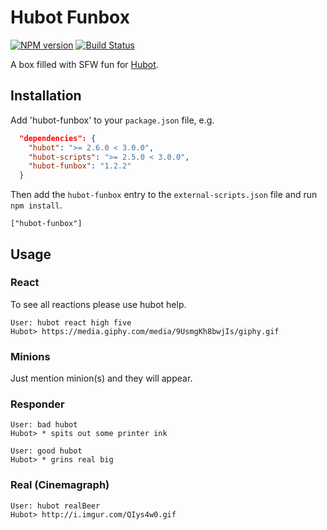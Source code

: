 # Hubot Funbox

[![NPM version][npm-image]][npm-url]
[![Build Status][travis-image]][travis-url]

A box filled with SFW fun for [Hubot](https://hubot.github.com).


## Installation

Add 'hubot-funbox' to your `package.json` file, e.g.

```json
  "dependencies": {
    "hubot": ">= 2.6.0 < 3.0.0",
    "hubot-scripts": ">= 2.5.0 < 3.0.0",
    "hubot-funbox": "1.2.2"
  }
```

Then add the `hubot-funbox` entry to the `external-scripts.json` file and run `npm install`.

    ["hubot-funbox"]


## Usage
### React
To see all reactions please use hubot help.

```shell
User: hubot react high five
Hubot> https://media.giphy.com/media/9UsmgKh8bwjIs/giphy.gif
```

### Minions
Just mention minion(s) and they will appear.

### Responder

```shell
User: bad hubot
Hubot> * spits out some printer ink

User: good hubot
Hubot> * grins real big
```

### Real (Cinemagraph)
```shell
User: hubot realBeer
Hubot> http://i.imgur.com/QIys4w0.gif
```


[npm-url]: https://www.npmjs.org/package/hubot-funbox
[npm-image]: http://img.shields.io/npm/v/hubot-funbox.svg?style=flat
[travis-url]: https://travis-ci.org/TheFynx/hubot-funbox
[travis-image]: https://travis-ci.org/TheFynx/hubot-funbox.svg?branch=master
